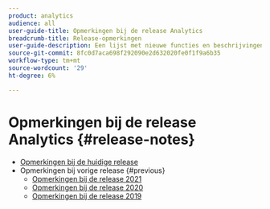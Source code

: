 ```yaml
---
product: analytics
audience: all
user-guide-title: Opmerkingen bij de release Analytics
breadcrumb-title: Release-opmerkingen
user-guide-description: Een lijst met nieuwe functies en beschrijvingen voor foutoplossingen.
source-git-commit: 8fc0d7aca698f292090e2d632020fe0f1f9a6b35
workflow-type: tm+mt
source-wordcount: '29'
ht-degree: 6%

---
```



# Opmerkingen bij de release Analytics {#release-notes}

+ [Opmerkingen bij de huidige release](latest.md)
+ Opmerkingen bij vorige release {#previous}
   + [Opmerkingen bij de release 2021](2021.md)
   + [Opmerkingen bij de release 2020](2020.md)
   + [Opmerkingen bij de release 2019](2019-earlier.md)
